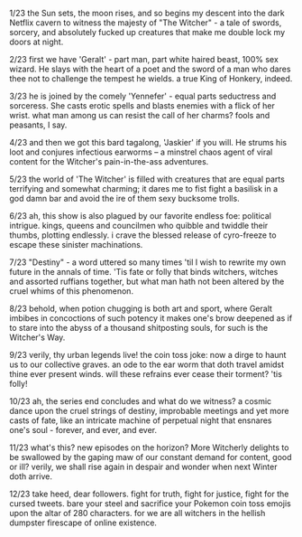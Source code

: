 1/23 the Sun sets, the moon rises, and so begins my descent into the dark Netflix cavern to witness the majesty of "The Witcher" - a tale of swords, sorcery, and absolutely fucked up creatures that make me double lock my doors at night.

2/23 first we have 'Geralt' - part man, part white haired beast, 100% sex wizard. He slays with the heart of a poet and the sword of a man who dares thee not to challenge the tempest he wields. a true King of Honkery, indeed.

3/23 he is joined by the comely 'Yennefer' - equal parts seductress and sorceress. She casts erotic spells and blasts enemies with a flick of her wrist. what man among us can resist the call of her charms? fools and peasants, I say.

4/23 and then we got this bard tagalong, 'Jaskier' if you will. He strums his loot and conjures infectious earworms – a minstrel chaos agent of viral content for the Witcher's pain-in-the-ass adventures.

5/23 the world of 'The Witcher' is filled with creatures that are equal parts terrifying and somewhat charming; it dares me to fist fight a basilisk in a god damn bar and avoid the ire of them sexy bucksome trolls.

6/23 ah, this show is also plagued by our favorite endless foe: political intrigue. kings, queens and councilmen who quibble and twiddle their thumbs, plotting endlessly. i crave the blessed release of cyro-freeze to escape these sinister machinations.

7/23 "Destiny" - a word uttered so many times 'til I wish to rewrite my own future in the annals of time. 'Tis fate or folly that binds witchers, witches and assorted ruffians together, but what man hath not been altered by the cruel whims of this phenomenon.

8/23 behold, when potion chugging is both art and sport, where Geralt imbibes in concoctions of such potency it makes one's brow deepened as if to stare into the abyss of a thousand shitposting souls, for such is the Witcher's Way.

9/23 verily, thy urban legends live! the coin toss joke: now a dirge to haunt us to our collective graves. an ode to the ear worm that doth travel amidst thine ever present winds. will these refrains ever cease their torment? 'tis folly!

10/23 ah, the series end concludes and what do we witness? a cosmic dance upon the cruel strings of destiny, improbable meetings and yet more casts of fate, like an intricate machine of perpetual night that ensnares one's soul - forever, and ever, and ever.

11/23 what's this? new episodes on the horizon? More Witcherly delights to be swallowed by the gaping maw of our constant demand for content, good or ill? verily, we shall rise again in despair and wonder when next Winter doth arrive.

12/23 take heed, dear followers. fight for truth, fight for justice, fight for the cursed tweets. bare your steel and sacrifice your Pokemon coin toss emojis upon the altar of 280 characters. for we are all witchers in the hellish dumpster firescape of online existence.